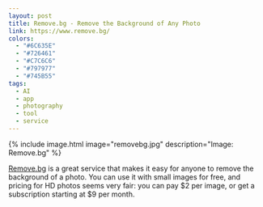 ```yaml
---
layout: post
title: Remove.bg - Remove the Background of Any Photo
link: https://www.remove.bg/
colors:
  - "#6C635E"
  - "#726461"
  - "#C7C6C6"
  - "#797977"
  - "#745B55"
tags:
  - AI
  - app
  - photography
  - tool
  - service
---
```


{% include image.html image="removebg.jpg" description="Image: Remove.bg" %}

[Remove.bg](https://www.remove.bg/) is a great service that makes it easy for anyone to remove the background of a photo. You can use it with small images for free, and pricing for HD photos seems very fair: you can pay $2 per image, or get a subscription starting at $9 per month.
